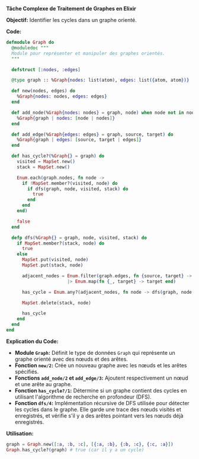 **Tâche Complexe de Traitement de Graphes en Elixir**

**Objectif:**
Identifier les cycles dans un graphe orienté.

**Code:**

```elixir
defmodule Graph do
  @moduledoc """
  Module pour représenter et manipuler des graphes orientés.
  """

  defstruct [:nodes, :edges]

  @type graph :: %Graph{nodes: list(atom), edges: list({atom, atom})}

  def new(nodes, edges) do
    %Graph{nodes: nodes, edges: edges}
  end

  def add_node(%Graph{nodes: nodes} = graph, node) when node not in nodes do
    %Graph{graph | nodes: [node | nodes]}
  end

  def add_edge(%Graph{edges: edges} = graph, source, target) do
    %Graph{graph | edges: [source, target | edges]}
  end

  def has_cycle?(%Graph{} = graph) do
    visited = MapSet.new()
    stack = MapSet.new()

    Enum.each(graph.nodes, fn node ->
      if !MapSet.member?(visited, node) do
        if dfs(graph, node, visited, stack) do
          true
        end
      end
    end)

    false
  end

  defp dfs(%Graph{} = graph, node, visited, stack) do
    if MapSet.member?(stack, node) do
      true
    else
      MapSet.put(visited, node)
      MapSet.put(stack, node)

      adjacent_nodes = Enum.filter(graph.edges, fn {source, target} -> node == source end)
                       |> Enum.map(fn {_, target} -> target end)

      has_cycle = Enum.any?(adjacent_nodes, fn node -> dfs(graph, node, visited, stack) end)

      MapSet.delete(stack, node)

      has_cycle
    end
  end
end
```

**Explication du Code:**

* **Module `Graph`:** Définit le type de données `Graph` qui représente un graphe orienté avec des nœuds et des arêtes.
* **Fonction `new/2`:** Crée un nouveau graphe avec les nœuds et les arêtes spécifiés.
* **Fonctions `add_node/2` et `add_edge/3`:** Ajoutent respectivement un nœud et une arête au graphe.
* **Fonction `has_cycle?/1`:** Détermine si un graphe contient des cycles en utilisant l'algorithme de recherche en profondeur (DFS).
* **Fonction `dfs/4`:** Implémentation récursive de DFS utilisée pour détecter les cycles dans le graphe. Elle garde une trace des nœuds visités et enregistrés, et vérifie s'il y a des arêtes pointant vers les nœuds déjà enregistrés.

**Utilisation:**

```elixir
graph = Graph.new([:a, :b, :c], [{:a, :b}, {:b, :c}, {:c, :a}])
Graph.has_cycle?(graph) # true (car il y a un cycle)
```